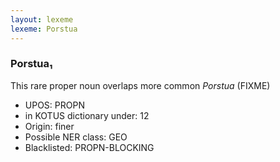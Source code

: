 ```yaml
---
layout: lexeme
lexeme: Porstua
---
```


###  Porstua₁

This rare proper noun overlaps more common *Porstua* (FIXME)
* UPOS:  PROPN
* in KOTUS dictionary under:  12
* Origin:  finer
* Possible NER class:  GEO
* Blacklisted:  PROPN-BLOCKING

